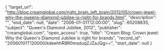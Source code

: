{
  "target_url": "http://blog.creamglobal.com/right_brain_left_brain/2012/05/crown-jewel-why-the-queens-diamond-jubilee-is-right-for-brands.html", 
  "description": "", 
  "end_date": null, 
  "date": "2006-01-01T12:00:00", 
  "slug": 65208835, 
  "subject": "Queen's Diamond Jubilee, 2012", 
  "publisher": "creamglobal.com", 
  "open_access": true, 
  "title": "Cream Blog: Crown jewel: Why the Queen's Diamond Jubilee is right for brands", 
  "record_id": "20060101T120000/kdeehhR8R0msduqZJZaJQg==", 
  "start_date": null
}

